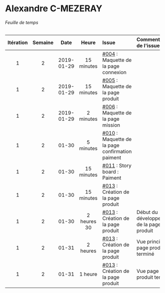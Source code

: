 # Alexandre C-MEZERAY

###### Feuille de temps

|    Itération   |     Semaine    |      Date      |      Heure     |     Issue     |  Commentaires de l&#39;issue  |     GitHub     |
| :------------: | :------------: | :------------: | :------------: | :------------ | :------------ | :------------: |
| 1 | 2 | 2019-01-29 | 15 minutes | [#004](https://github.com/cegepmatane/AcheteTaBaguette/issues/4) :  Maquette de la page connexion |  |  |
| 1 | 2 | 2019-01-29 | 15 minutes | [#005](https://github.com/cegepmatane/AcheteTaBaguette/issues/5) :  Maquette de la page produit |  |  |
| 1 | 2 | 2019-01-29 | 2 minutes | [#006](https://github.com/cegepmatane/AcheteTaBaguette/issues/6) : Maquette de la page mission |  |  |
| 1 | 2 | 01-30 | 5 minutes | [#010](https://github.com/cegepmatane/AcheteTaBaguette/issues/10) : Maquette de la page confirmation paiment |  |  |
| 1 | 2 | 01-30 | 15 minutes | [#011](https://github.com/cegepmatane/AcheteTaBaguette/issues/11) : Story board : Paiment |  |  |
| 1 | 2 | 01-30 | 15 minutes | [#013](https://github.com/cegepmatane/AcheteTaBaguette/issues/13) : Création de la page produit |  |  |
| 1 | 2 | 01-30 | 2 heures 30 | [#013](https://github.com/cegepmatane/AcheteTaBaguette/issues/13) : Création de la page produit | Début du développement de la page de produit |  |
| 1 | 2 | 01-31 | 2 heures | [#013](https://github.com/cegepmatane/AcheteTaBaguette/issues/13) : Création de la page produit | Vue principal page produit terminé |  |
| 1 | 2 | 01-31 | 1 heure | [#013](https://github.com/cegepmatane/AcheteTaBaguette/issues/13) : Création de la page produit | Vue page produit terminé |  |
